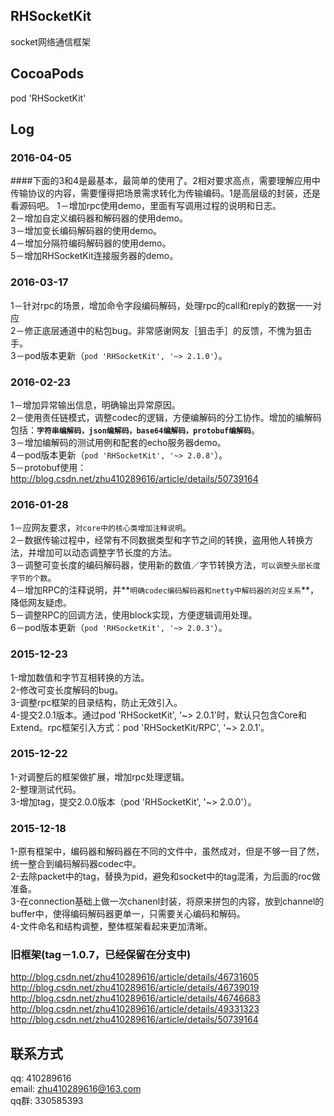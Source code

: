 ## RHSocketKit
socket网络通信框架

## CocoaPods
pod 'RHSocketKit'

## Log
### 2016-04-05
####下面的3和4是最基本，最简单的使用了。2相对要求高点，需要理解应用中传输协议的内容，需要懂得把场景需求转化为传输编码。1是高层级的封装，还是看源码吧。
1－增加rpc使用demo，里面有写调用过程的说明和日志。<br/>
2－增加自定义编码器和解码器的使用demo。<br/>
3－增加变长编码解码器的使用demo。<br/>
4－增加分隔符编码解码器的使用demo。<br/>
5－增加RHSocketKit连接服务器的demo。

### 2016-03-17
1－针对rpc的场景，增加命令字段编码解码，处理rpc的call和reply的数据一一对应<br/>
2－修正底层通道中的粘包bug。非常感谢网友［狙击手］的反馈，不愧为狙击手。<br/>
3－pod版本更新（`pod 'RHSocketKit', '~> 2.1.0'`）。

### 2016-02-23
1－增加异常输出信息，明确输出异常原因。<br/>
2－使用责任链模式，调整codec的逻辑，方便编解码的分工协作。增加的编解码包括：**`字符串编解码，json编解码，base64编解码，protobuf编解码`**。<br/>
3－增加编解码的测试用例和配套的echo服务器demo。<br/>
4－pod版本更新（`pod 'RHSocketKit', '~> 2.0.8'`）。<br/>
5－protobuf使用：<http://blog.csdn.net/zhu410289616/article/details/50739164>

### 2016-01-28
1－应网友要求，`对core中的核心类增加注释说明`。<br/>
2－数据传输过程中，经常有不同数据类型和字节之间的转换，盗用他人转换方法，并增加可以动态调整字节长度的方法。<br/>
3－调整可变长度的编码解码器，使用新的数值／字节转换方法，`可以调整头部长度字节的个数`。<br/>
4－增加RPC的注释说明，并**`明确codec编码解码器和netty中解码器的对应关系`**，降低网友疑虑。<br/>
5－调整RPC的回调方法，使用block实现，方便逻辑调用处理。<br/>
6－pod版本更新（`pod 'RHSocketKit', '~> 2.0.3'`）。

### 2015-12-23
1-增加数值和字节互相转换的方法。<br/>
2-修改可变长度解码的bug。<br/>
3-调整rpc框架的目录结构，防止无效引入。<br/>
4-提交2.0.1版本。通过pod 'RHSocketKit', '~> 2.0.1'时，默认只包含Core和Extend。rpc框架引入方式：pod 'RHSocketKit/RPC', '~> 2.0.1'。

### 2015-12-22
1-对调整后的框架做扩展，增加rpc处理逻辑。<br/>
2-整理测试代码。<br/>
3-增加tag，提交2.0.0版本（pod 'RHSocketKit', '~> 2.0.0'）。<br/>

### 2015-12-18
1-原有框架中，编码器和解码器在不同的文件中，虽然成对，但是不够一目了然，统一整合到编码解码器codec中。<br/>
2-去除packet中的tag，替换为pid，避免和socket中的tag混淆，为后面的roc做准备。<br/>
3-在connection基础上做一次chanenl封装，将原来拼包的内容，放到channel的buffer中，使得编码解码器更单一，只需要关心编码和解码。<br/>
4-文件命名和结构调整，整体框架看起来更加清晰。<br/>

### 旧框架(tag－1.0.7，已经保留在分支中)
<http://blog.csdn.net/zhu410289616/article/details/46731605><br/>
<http://blog.csdn.net/zhu410289616/article/details/46739019><br/>
<http://blog.csdn.net/zhu410289616/article/details/46746683><br/>
<http://blog.csdn.net/zhu410289616/article/details/49331323><br/>
<http://blog.csdn.net/zhu410289616/article/details/50739164><br/>

## 联系方式
qq:        410289616<br/>
email:     <zhu410289616@163.com><br/>
qq群:      330585393<br/>

